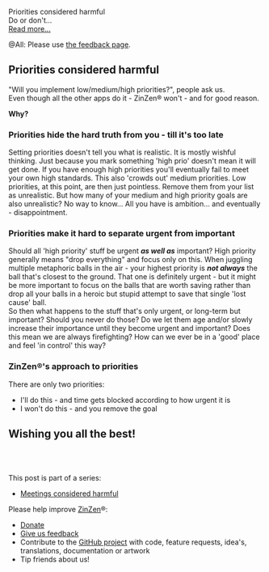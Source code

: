 Priorities considered harmful  
Do or don't...   
[Read more...](https://blog.zinzen.me/2023/01/20/Priorities-considered-harmful.html)   

@All: Please use [the feedback page](https://zinzen.me/Feedback).

## Priorities considered harmful

"Will you implement low/medium/high priorities?", people ask us.  
Even though all the other apps do it - ZinZen® won't - and for good reason.  
  
**Why?**

### Priorities hide the hard truth from you - till it's too late  
Setting priorities doesn't tell you what is realistic. It is mostly wishful thinking. Just because you mark something 'high prio' doesn't mean it will get done. If you have enough high priorities you'll eventually fail to meet your own high standards. This also 'crowds out' medium priorities. Low priorities, at this point, are then just pointless. Remove them from your list as unrealistic. But how many of your medium and high priority goals are also unrealistic? No way to know... All you have is ambition... and eventually - disappointment.

### Priorities make it hard to separate urgent from important
Should all 'high priority' stuff be urgent **_as well as_** important? High priority generally means "drop everything" and focus only on this. When juggling multiple metaphoric balls in the air - your highest priority is **_not always_** the ball that's closest to the ground. That one is definitely urgent - but it might be more important to focus on the balls that are worth saving rather than drop all your balls in a heroic but stupid attempt to save that single 'lost cause' ball.  
So then what happens to the stuff that's only urgent, or long-term but important? Should you never do those? Do we let them age and/or slowly increase their importance until they become urgent and important? Does this mean we are always firefighting? How can we ever be in a 'good' place and feel 'in control' this way?

### ZinZen®'s approach to priorities  
There are only two priorities:
- I'll do this - and time gets blocked according to how urgent it is
- I won't do this - and you remove the goal
  

## Wishing you all the best!
<br />
<br />

This post is part of a series:  
- [Meetings considered harmful](https://blog.zinzen.me/2023/05/05/Meetings-considered-harmful.html)  


Please help improve [ZinZen](https://zinzen.me)®:  
- [Donate](https://donate.stripe.com/6oE4jK1iPcPT1m89AA)
- [Give us feedback](https://zinzen.me/Feedback)
- Contribute to the [GitHub project](https://github.com/tijlleenders/ZinZen) with code, feature requests, idea's, translations, documentation or artwork  
- Tip friends about us!

